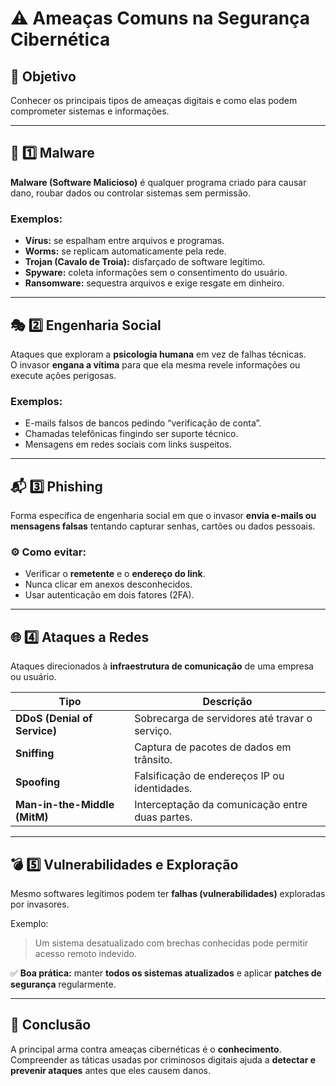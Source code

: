 # ⚠️ Ameaças Comuns na Segurança Cibernética

## 🎯 Objetivo
Conhecer os principais tipos de ameaças digitais e como elas podem comprometer sistemas e informações.

---

## 🦠 1️⃣ Malware

**Malware (Software Malicioso)** é qualquer programa criado para causar dano, roubar dados ou controlar sistemas sem permissão.

### Exemplos:
- **Vírus:** se espalham entre arquivos e programas.  
- **Worms:** se replicam automaticamente pela rede.  
- **Trojan (Cavalo de Troia):** disfarçado de software legítimo.  
- **Spyware:** coleta informações sem o consentimento do usuário.  
- **Ransomware:** sequestra arquivos e exige resgate em dinheiro.

---

## 🎭 2️⃣ Engenharia Social

Ataques que exploram a **psicologia humana** em vez de falhas técnicas.  
O invasor **engana a vítima** para que ela mesma revele informações ou execute ações perigosas.

### Exemplos:
- E-mails falsos de bancos pedindo “verificação de conta”.  
- Chamadas telefônicas fingindo ser suporte técnico.  
- Mensagens em redes sociais com links suspeitos.

---

## 📬 3️⃣ Phishing

Forma específica de engenharia social em que o invasor **envia e-mails ou mensagens falsas** tentando capturar senhas, cartões ou dados pessoais.

### ⚙️ Como evitar:
- Verificar o **remetente** e o **endereço do link**.  
- Nunca clicar em anexos desconhecidos.  
- Usar autenticação em dois fatores (2FA).

---

## 🌐 4️⃣ Ataques a Redes

Ataques direcionados à **infraestrutura de comunicação** de uma empresa ou usuário.

| Tipo | Descrição |
|------|------------|
| **DDoS (Denial of Service)** | Sobrecarga de servidores até travar o serviço. |
| **Sniffing** | Captura de pacotes de dados em trânsito. |
| **Spoofing** | Falsificação de endereços IP ou identidades. |
| **Man-in-the-Middle (MitM)** | Interceptação da comunicação entre duas partes. |

---

## 💣 5️⃣ Vulnerabilidades e Exploração

Mesmo softwares legítimos podem ter **falhas (vulnerabilidades)** exploradas por invasores.

Exemplo:  
> Um sistema desatualizado com brechas conhecidas pode permitir acesso remoto indevido.

✅ **Boa prática:** manter **todos os sistemas atualizados** e aplicar **patches de segurança** regularmente.

---

## 🧭 Conclusão

A principal arma contra ameaças cibernéticas é o **conhecimento**.  
Compreender as táticas usadas por criminosos digitais ajuda a **detectar e prevenir ataques** antes que eles causem danos.
